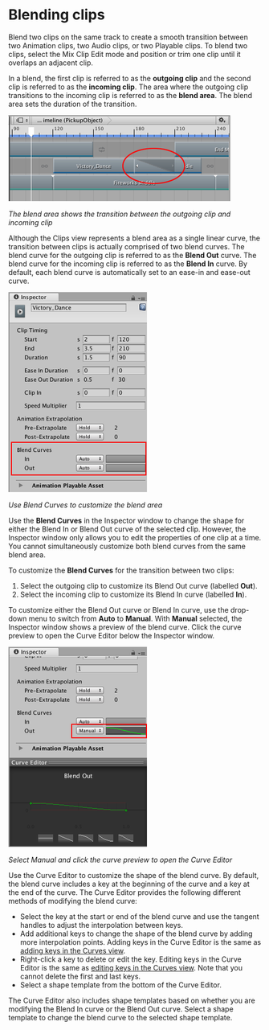 # Blending clips

Blend two clips on the same track to create a smooth transition between two Animation clips, two Audio clips, or two Playable clips. To blend two clips, select the Mix Clip Edit mode and position or trim one clip until it overlaps an adjacent clip. 

In a blend, the first clip is referred to as the **outgoing clip** and the second clip is referred to as the **incoming clip**. The area where the outgoing clip transitions to the incoming clip is referred to as the **blend area**. The blend area sets the duration of the transition.

![The blend area shows the transition between the outgoing clip and incoming clip](images/timeline_clip_blend_area.png)

_The blend area shows the transition between the outgoing clip and incoming clip_

Although the Clips view represents a blend area as a single linear curve, the transition between clips is actually comprised of two blend curves. The blend curve for the outgoing clip is referred to as the **Blend Out** curve. The blend curve for the incoming clip is referred to as the **Blend In** curve. By default, each blend curve is automatically set to an ease-in and ease-out curve. 

![Use Blend Curves to customize the blend area](images/timeline_inspector_blend_curves.png) 

_Use Blend Curves to customize the blend area_

Use the **Blend Curves** in the Inspector window to change the shape for either the Blend In or Blend Out curve of the selected clip. However, the Inspector window only allows you to edit the properties of one clip at a time. You cannot simultaneously customize both blend curves from the same blend area.

To customize the **Blend Curves** for the transition between two clips:

1. Select the outgoing clip to customize its Blend Out curve (labelled **Out**).
2. Select the incoming clip to customize its Blend In curve (labelled **In**). 

To customize either the Blend Out curve or Blend In curve, use the drop-down menu to switch from **Auto** to **Manual**. With **Manual** selected, the Inspector window shows a preview of the blend curve. Click the curve preview to open the Curve Editor below the Inspector window.

![Select Manual and click the curve preview to open the Curve Editor](images/timeline_inspector_curve_editor.png)

_Select Manual and click the curve preview to open the Curve Editor_

Use the Curve Editor to customize the shape of the blend curve. By default, the blend curve includes a key at the beginning of the curve and a key at the end of the curve. The Curve Editor provides the following different methods of modifying the blend curve:

* Select the key at the start or end of the blend curve and use the tangent handles to adjust the interpolation between keys.
* Add additional keys to change the shape of the blend curve by adding more interpolation points. Adding keys in the Curve Editor is the same as [adding keys in the Curves view](crv_keys_add.md).
* Right-click a key to delete or edit the key. Editing keys in the Curve Editor is the same as [editing keys in the Curves view](crv_keys_edit.md). Note that you cannot delete the first and last keys.
* Select a shape template from the bottom of the Curve Editor.

The Curve Editor also includes shape templates based on whether you are modifying the Blend In curve or the Blend Out curve. Select a shape template to change the blend curve to the selected shape template.
              